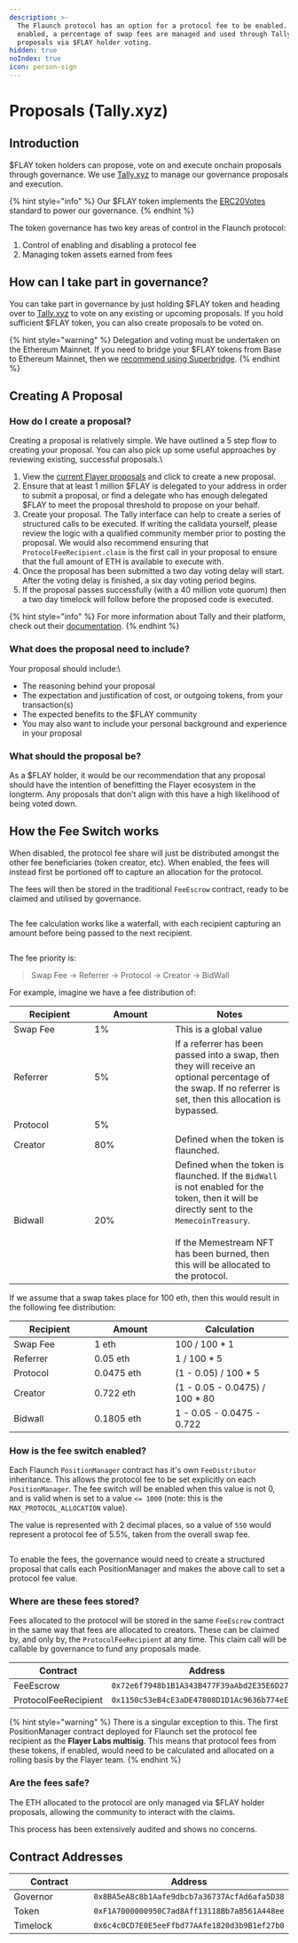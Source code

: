 ```yaml
---
description: >-
  The Flaunch protocol has an option for a protocol fee to be enabled. When
  enabled, a percentage of swap fees are managed and used through Tally
  proposals via $FLAY holder voting.
hidden: true
noIndex: true
icon: person-sign
---
```


# Proposals (Tally.xyz)

## Introduction

$FLAY token holders can propose, vote on and execute onchain proposals through governance. We use [Tally.xyz](https://www.tally.xyz/gov/flayer) to manage our governance proposals and execution.

{% hint style="info" %}
Our $FLAY token implements the [ERC20Votes](https://github.com/OpenZeppelin/openzeppelin-contracts/blob/release-v5.0/contracts/token/ERC20/extensions/ERC20Votes.sol) standard to power our governance.
{% endhint %}

The token governance has two key areas of control in the Flaunch protocol:

1. Control of enabling and disabling a protocol fee
2. Managing token assets earned from fees

## How can I take part in governance?

You can take part in governance by just holding $FLAY token and heading over to [Tally.xyz](https://www.tally.xyz/gov/flayer) to vote on any existing or upcoming proposals. If you hold sufficient $FLAY token, you can also create proposals to be voted on.

{% hint style="warning" %}
Delegation and voting must be undertaken on the Ethereum Mainnet. If you need to bridge your $FLAY tokens from Base to Ethereum Mainnet, then we [recommend using Superbridge](https://superbridge.app/?fromChainId=8453\&toChainId=1\&tokenAddress=0xF1A7000000950C7ad8Aff13118Bb7aB561A448ee).
{% endhint %}

## Creating A Proposal

### How do I create a proposal?

Creating a proposal is relatively simple. We have outlined a 5 step flow to creating your proposal. You can also pick up some useful approaches by reviewing existing, successful proposals.\


1. View the [current Flayer proposals](https://www.tally.xyz/gov/flayer/proposals) and click to create a new proposal.
2. Ensure that at least 1 million $FLAY is delegated to your address in order to submit a proposal, or find a delegate who has enough delegated $FLAY to meet the proposal threshold to propose on your behalf.
3. Create your proposal. The Tally interface can help to create a series of structured calls to be executed. If writing the calldata yourself, please review the logic with a qualified community member prior to posting the proposal. We would also recommend ensuring that `ProtocolFeeRecipient.claim` is the first call in your proposal to ensure that the full amount of ETH is available to execute with.
4. Once the proposal has been submitted a two day voting delay will start. After the voting delay is finished, a six day voting period begins.
5. If the proposal passes successfully (with a 40 million vote quorum) then a two day timelock will follow before the proposed code is executed.

{% hint style="info" %}
For more information about Tally and their platform, check out their [documentation](https://docs.tally.xyz/).
{% endhint %}

### What does the proposal need to include?

Your proposal should include:\


* The reasoning behind your proposal
* The expectation and justification of cost, or outgoing tokens, from your transaction(s)
* The expected benefits to the $FLAY community
* You may also want to include your personal background and experience in your proposal

### What should the proposal be?

As a $FLAY holder, it would be our recommendation that any proposal should have the intention of benefitting the Flayer ecosystem in the longterm. Any proposals that don't align with this have a high likelihood of being voted down.

## How the Fee Switch works

When disabled, the protocol fee share will just be distributed amongst the other fee beneficiaries (token creator, etc). When enabled, the fees will instead first be portioned off to capture an allocation for the protocol.

The fees will then be stored in the traditional `FeeEscrow` contract, ready to be claimed and utilised by governance.

<figure><img src="../.gitbook/assets/Screenshot 2025-08-26 at 12.45.50.png" alt=""><figcaption></figcaption></figure>

The fee calculation works like a waterfall, with each recipient capturing an amount before being passed to the next recipient.

<figure><img src="../.gitbook/assets/carbon (17).png" alt=""><figcaption></figcaption></figure>

The fee priority is:

> Swap Fee -> Referrer -> Protocol -> Creator -> BidWall

For example, imagine we have a fee distribution of:

<table><thead><tr><th width="129.5404052734375">Recipient</th><th width="129.744140625">Amount</th><th>Notes</th></tr></thead><tbody><tr><td>Swap Fee</td><td>1%</td><td>This is a global value</td></tr><tr><td>Referrer</td><td>5%</td><td>If a referrer has been passed into a swap, then they will receive an optional percentage of the swap. If no referrer is set, then this allocation is bypassed.</td></tr><tr><td>Protocol</td><td>5%</td><td></td></tr><tr><td>Creator</td><td>80%</td><td>Defined when the token is flaunched.</td></tr><tr><td>Bidwall</td><td>20%</td><td>Defined when the token is flaunched. If the <code>BidWall</code> is not enabled for the token, then it will be directly sent to the <code>MemecoinTreasury</code>.<br><br>If the Memestream NFT has been burned, then this will be allocated to the protocol.</td></tr></tbody></table>

If we assume that a swap takes place for 100 eth, then this would result in the following fee distribution:

<table><thead><tr><th width="129.5404052734375">Recipient</th><th width="129.744140625">Amount</th><th>Calculation</th></tr></thead><tbody><tr><td>Swap Fee</td><td>1 eth</td><td>100 / 100 * 1</td></tr><tr><td>Referrer</td><td>0.05 eth</td><td>1 / 100 * 5</td></tr><tr><td>Protocol</td><td>0.0475 eth</td><td>(1 - 0.05) / 100 * 5</td></tr><tr><td>Creator</td><td>0.722 eth</td><td>(1 - 0.05 - 0.0475) / 100 * 80</td></tr><tr><td>Bidwall</td><td>0.1805 eth</td><td>1 - 0.05 - 0.0475 - 0.722</td></tr></tbody></table>

### How is the fee switch enabled?

Each Flaunch `PositionManager` contract has it's own `FeeDistributor` inheritance. This allows the protocol fee to be set explicitly on each `PositionManager`. The fee switch will be enabled when this value is not 0, and is valid when is set to a value `<= 1000` (note: this is the `MAX_PROTOCOL_ALLOCATION` value).

The value is represented with 2 decimal places, so a value of `550` would represent a protocol fee of 5.5%, taken from the overall swap fee.

<figure><img src="../.gitbook/assets/carbon (16).png" alt=""><figcaption></figcaption></figure>

To enable the fees, the governance would need to create a structured proposal that calls each PositionManager and makes the above call to set a protocol fee value.

### Where are these fees stored?

Fees allocated to the protocol will be stored in the same `FeeEscrow` contract in the same way that fees are allocated to creators. These can be claimed by, and only by, the `ProtocolFeeRecipient` at any time. This claim call will be callable by governance to fund any proposals made.

<table><thead><tr><th width="229.1016845703125">Contract</th><th>Address</th></tr></thead><tbody><tr><td>FeeEscrow</td><td><code>0x72e6f7948b1B1A343B477F39aAbd2E35E6D27dde</code></td></tr><tr><td>ProtocolFeeRecipient</td><td><code>0x1150c53eB4cE3aDE47808D1D1Ac9636b774eE079</code></td></tr></tbody></table>

{% hint style="warning" %}
There is a singular exception to this. The first PositionManager contract deployed for Flaunch set the protocol fee recipient as the **Flayer Labs multisig**. This means that protocol fees from these tokens, if enabled, would need to be calculated and allocated on a rolling basis by the Flayer team.
{% endhint %}

### Are the fees safe?

The ETH allocated to the protocol are only managed via $FLAY holder proposals, allowing the community to interact with the claims.

This process has been extensively audited and shows no concerns.

## Contract Addresses

<table><thead><tr><th width="229.1016845703125">Contract</th><th>Address</th></tr></thead><tbody><tr><td>Governor</td><td><code>0x8BA5eA8c8b1Aafe9dbcb7a36737AcfAd6afa5D38</code></td></tr><tr><td>Token</td><td><code>0xF1A7000000950C7ad8Aff13118Bb7aB561A448ee</code></td></tr><tr><td>Timelock</td><td><code>0x6c4c0CD7E0E5eeFfbd77AAfe1820d3b9B1ef27b0</code></td></tr></tbody></table>
